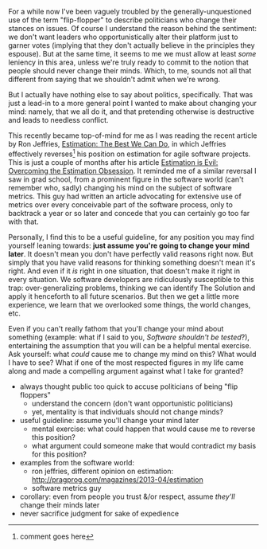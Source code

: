 For a while now I've been vaguely troubled by the generally-unquestioned use of the term "flip-flopper" to describe politicians who change their stances on issues. Of course I understand the reason behind the sentiment: we don't want leaders who opportunistically alter their platform just to garner votes (implying that they don't actually believe in the principles they espouse). But at the same time, it seems to me we must allow at least *some* leniency in this area, unless we're truly ready to commit to the notion that people should never change their minds. Which, to me, sounds not all that different from saying that we shouldn't admit when we're wrong.

But I actually have nothing else to say about politics, specifically. That was just a lead-in to a more general point I wanted to make about changing your mind: namely, that we all do it, and that pretending otherwise is destructive and leads to needless conflict.

This recently became top-of-mind for me as I was reading the recent article by Ron Jeffries, [Estimation: The Best We Can Do](http://pragprog.com/magazines/2013-04/estimation), in which Jeffries effectively reverses[^reverses-probably-not-the-right-word] his position on estimation for agile software projects. This is just a couple of months after his article [Estimation is Evil: Overcoming the Estimation Obsession](http://pragprog.com/magazines/2013-02/estimation-is-evil). It reminded me of a similar reversal I saw in grad school, from a prominent figure in the software world (can't remember who, sadly) changing his mind on the subject of software metrics. This guy had written an article advocating for extensive use of metrics over every conceivable part of the software process, only to backtrack a year or so later and concede that you can certainly go too far with that.

Personally, I find this to be a useful guideline, for any position you may find yourself leaning towards: **just assume you're going to change your mind later**. It doesn't mean you don't have perfectly valid reasons right now. But simply that you have valid reasons for thinking something doesn't mean it's right. And even if it *is* right in one situation, that doesn't make it right in every situation. We software developers are ridiculously susceptible to this trap: over-generalizing problems, thinking we can identify The Solution and apply it henceforth to all future scenarios. But then we get a little more experience, we learn that we overlooked some things, the world changes, etc.

Even if you can't really fathom that you'll change your mind about something (example: what if I said to you, *Software shouldn't be tested*?), entertaining the assumption that you will can be a helpful mental exercise. Ask yourself: what *could* cause me to change my mind on this? What would I have to see? What if one of the most respected figures in my life came along and made a compelling argument against what I take for granted?

[^reverses-probably-not-the-right-word]: comment goes here

- always thought public too quick to accuse politicians of being "flip floppers"
  - understand the concern (don't want opportunistic politicians)
  - yet, mentality is that individuals should not change minds?
- useful guideline: assume you'll change your mind later
  - mental exercise: what could happen that would cause me to reverse this position?
  - what argument could someone make that would contradict my basis for this position?
- examples from the software world:
  - ron jeffries, different opinion on estimation: http://pragprog.com/magazines/2013-04/estimation
  - software metrics guy
- corollary: even from people you trust &/or respect, assume *they'll* change their minds later
- never sacrifice judgment for sake of expedience
